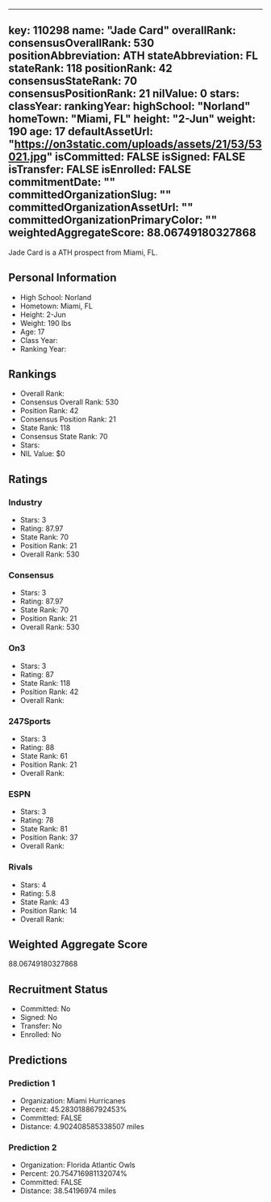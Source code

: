 ---
  key: 110298
  name: "Jade Card"
  overallRank: 
  consensusOverallRank: 530
  positionAbbreviation: ATH
  stateAbbreviation: FL
  stateRank: 118
  positionRank: 42
  consensusStateRank: 70
  consensusPositionRank: 21
  nilValue: 0
  stars: 
  classYear: 
  rankingYear: 
  highSchool: "Norland"
  homeTown: "Miami, FL"
  height: "2-Jun"
  weight: 190
  age: 17
  defaultAssetUrl: "https://on3static.com/uploads/assets/21/53/53021.jpg"
  isCommitted: FALSE
  isSigned: FALSE
  isTransfer: FALSE
  isEnrolled: FALSE
  commitmentDate: ""
  committedOrganizationSlug: ""
  committedOrganizationAssetUrl: ""
  committedOrganizationPrimaryColor: ""
  weightedAggregateScore: 88.06749180327868
  ---
  
  Jade Card is a ATH prospect from Miami, FL.
  
  ## Personal Information
  - High School: Norland
  - Hometown: Miami, FL
  - Height: 2-Jun
  - Weight: 190 lbs
  - Age: 17
  - Class Year: 
  - Ranking Year: 
  
  ## Rankings
  - Overall Rank: 
  - Consensus Overall Rank: 530
  - Position Rank: 42
  - Consensus Position Rank: 21
  - State Rank: 118
  - Consensus State Rank: 70
  - Stars: 
  - NIL Value: $0
  
  ## Ratings
  
  ### Industry
  - Stars: 3
  - Rating: 87.97
  - State Rank: 70
  - Position Rank: 21
  - Overall Rank: 530
  
  ### Consensus
  - Stars: 3
  - Rating: 87.97
  - State Rank: 70
  - Position Rank: 21
  - Overall Rank: 530
  
  ### On3
  - Stars: 3
  - Rating: 87
  - State Rank: 118
  - Position Rank: 42
  - Overall Rank: 
  
  ### 247Sports
  - Stars: 3
  - Rating: 88
  - State Rank: 61
  - Position Rank: 21
  - Overall Rank: 
  
  ### ESPN
  - Stars: 3
  - Rating: 78
  - State Rank: 81
  - Position Rank: 37
  - Overall Rank: 
  
  ### Rivals
  - Stars: 4
  - Rating: 5.8
  - State Rank: 43
  - Position Rank: 14
  - Overall Rank: 
  
  ## Weighted Aggregate Score
  88.06749180327868
  
  ## Recruitment Status
  - Committed: No
  - Signed: No
  - Transfer: No
  - Enrolled: No
  
  
  
  ## Predictions
  
  ### Prediction 1
  - Organization: Miami Hurricanes
  - Percent: 45.28301886792453%
  - Committed: FALSE
  - Distance: 4.902408585338507 miles
  
  ### Prediction 2
  - Organization: Florida Atlantic Owls
  - Percent: 20.754716981132074%
  - Committed: FALSE
  - Distance: 38.54196974 miles
  